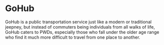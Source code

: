 # GoHub
GoHub is a public transportation service just like a modern or traditional jeepney, but instead of commuters being individuals from all walks of life, GoHub caters to PWDs, especially those who fall under the older age range who find it much more difficult to travel from one place to another. 

